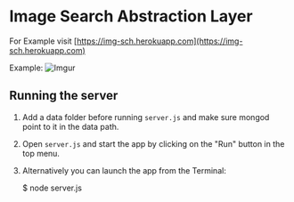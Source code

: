 # Image Search Abstraction Layer

For Example visit [https://img-sch.herokuapp.com](https://img-sch.herokuapp.com)

Example:
![Imgur](http://i.imgur.com/8mAbKAQ.png)

## Running the server

1) Add a data folder before running `server.js` and  make sure mongod point to it in the data path.

2) Open `server.js` and start the app by clicking on the "Run" button in the top menu.

3) Alternatively you can launch the app from the Terminal:

    $ node server.js